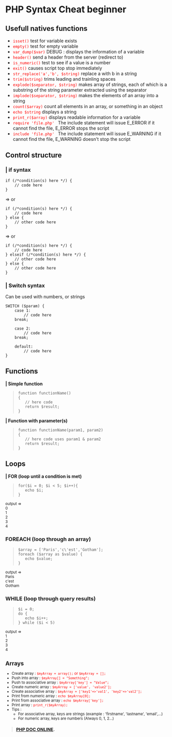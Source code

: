 # PHP Syntax Cheat beginner

## Usefull natives functions
- <span style="color:red">```isset()```</span> test for variable exists
- <span style="color:red">```empty()```</span> test for empty variable
- <span style="color:red">```var_dump($var)```</span> DEBUG : displays the information of a variable
- <span style="color:red">```header()```</span> send a header from the server (redirect to)
- <span style="color:red">```is_numeric()```</span> test to see if a value is a number
- <span style="color:red">```exit()```</span> causes script top stop immediately
- <span style="color:red">```str_replace('a','b', $string)```</span> replace a with b in a string
- <span style="color:red">```trim($string)```</span> trims leading and trainling spaces
- <span style="color:red">```explode($separator, $string)```</span> makes array of strings, each of which is a substring of the string parameter extracted using the separator 
- <span style="color:red">```implode($separator, $string)```</span> makes the elements of an array into a string 
- <span style="color:red">```count($array)```</span> count all elements in an array, or something in an object
- <span style="color:red">```echo $string```</span> displays a string
- <span style="color:red">```print_r($array)```</span> displays readable information for a variable
- <span style="color:red">```require 'file.php' ```</span> The include statement will issue E_ERROR if it cannot find the file, E_ERROR stops the script
- <span style="color:red">```include 'file.php' ```</span> The include statement will issue E_WARNING if it cannot find the file, E_WARNING doesn't stop the script

## Control structure 
### | if syntax
```
if (/*condition(s) here */) {
    // code here
}
``` 

=> or 

```
if (/*condition(s) here */) {
    // code here
} else {
    // other code here
}
```

=> or 

```
if (/*condition(s) here */) {
    // code here
} elseif (/*condition(s) here */) {
    // other code here
} else {
    // other code here
}
```
### | Switch syntax
Can be used with numbers, or strings
```
SWITCH ($param) { 
    case 1:
        // code here
    break;

    case 2: 
        // code here
    break; 

    default: 
        // code here
}
```


## Functions 
**| Simple function**
>```
>function functionName()
>{
>    // here code 
>    return $result;
>}
**| Function with parameter(s)**
>```
>function functionName(param1, param2)
>{
>    // here code uses param1 & param2
>    return $result;
>}
>```

## Loops

**| FOR (loop until a condition is met)**
>```
>for($i = 0; $i < 5; $i++){
>    echo $i;
>}
>``` 
<small>
output => <br>
0 <br>
1 <br>
2 <br>
3 <br>
4 <br>
</small>

### FOREACH (loop through an array)
>```
>$array = ['Paris','c\'est','Gotham'];
>foreach ($array as $value) { 
>    echo $value;
>}
<small>
output => <br>
Paris <br>
c'est <br>
Gotham <br>
</small>

### WHILE (loop through query results)
>```
>$i = 0;
>do {
>    echo $i++;
>} while ($i < 5)

<small>
output => <br> 
1 <br>
2 <br>
3 <br>
4 <br>

## Arrays

- Create array :  <span style="color:red">```$myArray = array();``` or ```$myArray = [];```</span>
- Push into array :  <span style="color:red">```$myArray[] = "​Som​eth​ing​";```</span>
- Push to associ​ative array : <span style="color:red">``` $myArr​ay[​'key'] = "​Val​ue"; ```</span>
- Create numeric array : <span style="color:red">```$myArray = ['va​lue', 'value2'];```</span>
- Create associative array : <span style="color:red">```$myArray = ['ke​y1'=​>'v​al1', 'ke​y2'=​>'v​al2'];```</span>
- Print from numeric array : <span style="color:red">```echo $myArray[0];```</span>
- Print from associative array : <span style="color:red">```echo $myArray['key'];```</span>
- Print array : <span style="color:red">```print_r($myArray);```</span>
- Tips : 
  - For associative array, keys are strings (example : 'firstname', 'lastname', 'email',...)
  - For numeric array, keys are numbers (Always 0, 1, 2...)



>### [PHP DOC ONLINE](https://www.php.net/ "https://www.php.net").